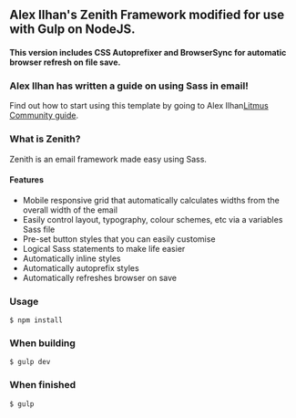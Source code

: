 ## Alex Ilhan's Zenith Framework modified for use with Gulp on NodeJS. 

#### This version includes CSS Autoprefixer and BrowserSync for automatic browser refresh on file save.

### Alex Ilhan has written a guide on using Sass in email!

Find out how to start using this template by going to Alex Ilhan[Litmus Community guide](https://litmus.com/community/learning/23-getting-started-with-sass-in-email).

### What is Zenith?

Zenith is an email framework made easy using Sass.

#### Features

* Mobile responsive grid that automatically calculates widths from the overall width of the email
* Easily control layout, typography, colour schemes, etc via a variables Sass file
* Pre-set button styles that you can easily customise
* Logical Sass statements to make life easier
* Automatically inline styles
* Automatically autoprefix styles
* Automatically refreshes browser on save


### Usage

```
$ npm install
```

### When building

```
$ gulp dev
```
### When finished
```
$ gulp
```


